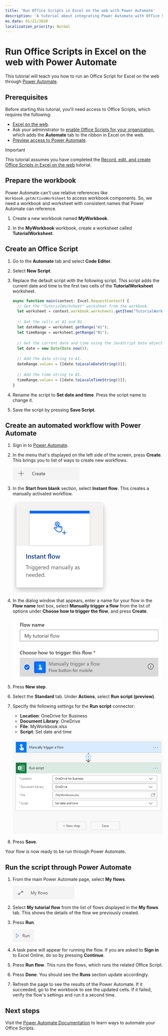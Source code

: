 ```yaml
---
title: 'Run Office Scripts in Excel on the web with Power Automate'
description: 'A tutorial about integrating Power Automate with Office Scripts using a manual trigger.'
ms.date: 01/21/2020
localization_priority: Normal
---
```


# Run Office Scripts in Excel on the web with Power Automate

This tutorial will teach you how to run an Office Script for Excel on the web through [Power Automate](https://flow.microsoft.com).

## Prerequisites

Before starting this tutorial, you'll need access to Office Scripts, which requires the following:

- [Excel on the web](https://www.office.com/launch/excel).
- Ask your administrator to [enable Office Scripts for your organization](https://support.office.com/article/office-scripts-settings-in-m365-19d3c51a-6ca2-40ab-978d-60fa49554dcf), which adds the **Automate** tab to the ribbon in Excel on the web.
- [Preview access to Power Automate](https://preview.flow.microsoft.com).

> [!IMPORTANT]
> This tutorial assumes you have completed the [Record, edit, and create Office Scripts in Excel on the web](excel-tutorial.md) tutorial.

## Prepare the workbook

Power Automate can't use relative references like `Workbook.getActiveWorksheet` to access workbook components. So, we need a workbook and worksheet with consistent names that Power Automate can reference.

1. Create a new workbook named **MyWorkbook**.

2. In the **MyWorkbook** workbook, create a worksheet called **TutorialWorksheet**.

## Create an Office Script

1. Go to the **Automate** tab and select **Code Editor**.

2. Select **New Script**.

3. Replace the default script with the following script. This script adds the current date and time to the first two cells of the **TutorialWorksheet** worksheet.

    ```TypeScript
    async function main(context: Excel.RequestContext) {
      // Get the "TutorialWorksheet" worksheet from the workbook.
      let worksheet = context.workbook.worksheets.getItem("TutorialWorksheet")

      // Get the cells at A1 and B1.
      let dateRange = worksheet.getRange("A1");
      let timeRange = worksheet.getRange("B1");

      // Get the current date and time using the JavaScript Date object.
      let date = new Date(Date.now());

      // Add the date string to A1.
      dateRange.values = [[date.toLocaleDateString()]];

      // Add the time string to B1.
      timeRange.values = [[date.toLocaleTimeString()]];
    }
    ```

4. Rename the script to **Set date and time**. Press the script name to change it.

5. Save the script by pressing **Save Script**.

## Create an automated workflow with Power Automate

1. Sign in to [Power Automate](https://preview.flow.microsoft.com).

2. In the menu that's displayed on the left side of the screen, press **Create**. This brings you to list of ways to create new workflows.

    ![The Create button in Power Automate.](../images/power-automate-tutorial-1.png)

3. In the **Start from blank** section, select **Instant flow**. This creates a manually activated workflow.

    ![The Instant flow option for creating a new workflow.](../images/power-automate-tutorial-2.png)

4. In the dialog window that appears, enter a name for your flow in the **Flow name** text box, select **Manually trigger a flow** from the list of options under **Choose how to trigger the flow**, and press **Create**.

    ![The manual trigger option for creating a new instant flow.](../images/power-automate-tutorial-3.png)

5. Press **New step**.

6. Select the **Standard** tab. Under **Actions**, select **Run script (preview)**.

7. Specify the following settings for the **Run script** connector:

    - **Location**: OneDrive for Business
    - **Document Library**: OneDrive
    - **File**: MyWorkbook.xlsx
    - **Script**: Set date and time

    ![The connector settings for running a script in Power Automate.](../images/power-automate-tutorial-4.png)

8. Press **Save**.

Your flow is now ready to be run through Power Automate.

## Run the script through Power Automate

1. From the main Power Automate page, select **My flows**.

    ![The My flows button in Power Automate.](../images/power-automate-tutorial-5.png)

2. Select **My tutorial flow** from the list of flows displayed in the **My flows** tab. This shows the details of the flow we previously created.

3. Press **Run**.

    ![The Run button in Power Automate.](../images/power-automate-tutorial-6.png)

4. A task pane will appear for running the flow. If you are asked to **Sign in** to Excel Online, do so by pressing **Continue**.

5. Press **Run flow**. This runs the flows, which runs the related Office Script.

6. Press **Done**. You should see the **Runs** section update accordingly.

7. Refresh the page to see the results of the Power Automate. If it succeeded, go to the workbook to see the updated cells. If it failed, verify the flow's settings and run it a second time.

## Next steps

Visit the [Power Automate Documentation](https://docs.microsoft.com/power-automate) to learn ways to automate your Office Scripts.
